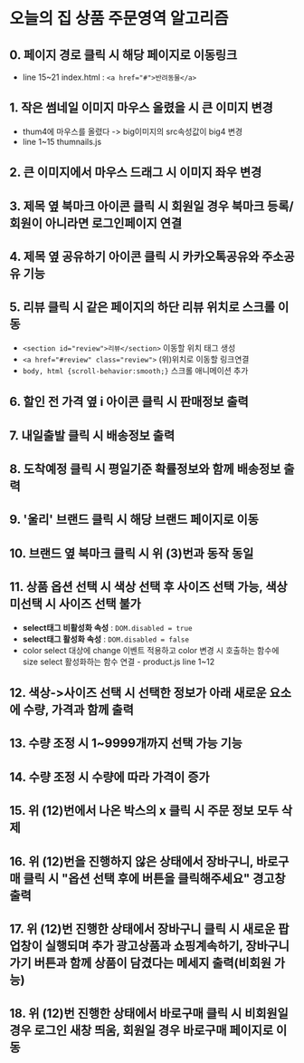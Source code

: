 # 오늘의 집 상품 주문영역 알고리즘
## 0. 페이지 경로 클릭 시 해당 페이지로 이동링크
* line 15~21 index.html : `<a href="#">반려동물</a>`
## 1. 작은 썸네일 이미지 마우스 올렸을 시 큰 이미지 변경
* thum4에 마우스를 올렸다 -> big이미지의 src속성값이 big4 변경
* line 1~15 thumnails.js
## 2. 큰 이미지에서 마우스 드래그 시 이미지 좌우 변경
## 3. 제목 옆 북마크 아이콘 클릭 시 회원일 경우 북마크 등록/회원이 아니라면 로그인페이지 연결
## 4. 제목 옆 공유하기 아이콘 클릭 시 카카오톡공유와 주소공유 기능 
## 5. 리뷰 클릭 시 같은 페이지의 하단 리뷰 위치로 스크롤 이동
* `<section id="review">리뷰</section>` 이동할 위치 태그 생성
* `<a href="#review" class="review">` (위)위치로 이동할 링크연결
* `body, html {scroll-behavior:smooth;}` 스크롤 애니메이션 추가
## 6. 할인 전 가격 옆 i 아이콘 클릭 시 판매정보 출력
## 7. 내일출발 클릭 시 배송정보 출력
## 8. 도착예정 클릭 시 평일기준 확률정보와 함께 배송정보 출력
## 9. '울리' 브랜드 클릭 시 해당 브랜드 페이지로 이동
## 10. 브랜드 옆 북마크 클릭 시 위 (3)번과 동작 동일
## 11. 상품 옵션 선택 시 색상 선택 후 사이즈 선택 가능, 색상 미선택 시 사이즈 선택 불가
*  **select태그 비활성화 속성** : `DOM.disabled = true`
*  **select태그 활성화 속성** : `DOM.disabled = false`
* color select 대상에 change 이벤트 적용하고 color 변경 시 호출하는 함수에 size select 활성화하는 함수 연결 - product.js line 1~12
## 12. 색상->사이즈 선택 시 선택한 정보가 아래 새로운 요소에 수량, 가격과 함께 출력
## 13. 수량 조정 시 1~9999개까지 선택 가능 기능
## 14. 수량 조정 시 수량에 따라 가격이 증가
## 15. 위 (12)번에서 나온 박스의 x 클릭 시 주문 정보 모두 삭제
## 16. 위 (12)번을 진행하지 않은 상태에서 장바구니, 바로구매 클릭 시 "옵션 선택 후에 버튼을 클릭해주세요" 경고창 출력
## 17. 위 (12)번 진행한 상태에서 장바구니 클릭 시 새로운 팝업창이 실행되며 추가 광고상품과 쇼핑계속하기, 장바구니 가기 버튼과 함께 상품이 담겼다는 메세지 출력(비회원 가능)
## 18. 위 (12)번 진행한 상태에서 바로구매 클릭 시 비회원일 경우 로그인 새창 띄움, 회원일 경우 바로구매 페이지로 이동